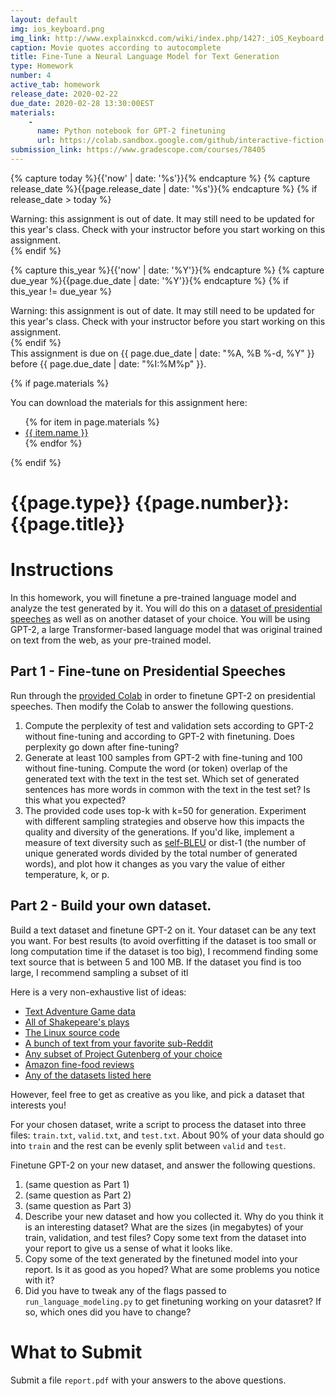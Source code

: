 ```yaml
---
layout: default
img: ios_keyboard.png
img_link: http://www.explainxkcd.com/wiki/index.php/1427:_iOS_Keyboard
caption: Movie quotes according to autocomplete
title: Fine-Tune a Neural Language Model for Text Generation
type: Homework
number: 4
active_tab: homework
release_date: 2020-02-22
due_date: 2020-02-28 13:30:00EST
materials:
    - 
      name: Python notebook for GPT-2 finetuning
      url: https://colab.sandbox.google.com/github/interactive-fiction-class/interactive-fiction-class.github.io/blob/master/homeworks/language-model/hw4_transformer.ipynb
submission_link: https://www.gradescope.com/courses/78405
---
```


<!-- Check whether the assignment is ready to release -->
{% capture today %}{{'now' | date: '%s'}}{% endcapture %}
{% capture release_date %}{{page.release_date | date: '%s'}}{% endcapture %}
{% if release_date > today %} 
<div class="alert alert-danger">
Warning: this assignment is out of date.  It may still need to be updated for this year's class.  Check with your instructor before you start working on this assignment.
</div>
{% endif %}
<!-- End of check whether the assignment is up to date -->


<!-- Check whether the assignment is up to date -->
{% capture this_year %}{{'now' | date: '%Y'}}{% endcapture %}
{% capture due_year %}{{page.due_date | date: '%Y'}}{% endcapture %}
{% if this_year != due_year %} 
<div class="alert alert-danger">
Warning: this assignment is out of date.  It may still need to be updated for this year's class.  Check with your instructor before you start working on this assignment.
</div>
{% endif %}
<!-- End of check whether the assignment is up to date -->


<div class="alert alert-info">
This assignment is due on {{ page.due_date | date: "%A, %B %-d, %Y" }} before {{ page.due_date | date: "%I:%M%p" }}. 
</div>

{% if page.materials %}
<div class="alert alert-info">
You can download the materials for this assignment here:
<ul>
{% for item in page.materials %}
<li><a href="{{item.url}}">{{ item.name }}</a></li>
{% endfor %}
</ul>
</div>
{% endif %}


{{page.type}} {{page.number}}: {{page.title}}
=============================================================

# Instructions
In this homework, you will finetune a pre-trained language model and analyze the test generated by it. You will do this on a [dataset of presidential speeches](https://github.com/interactive-fiction-class/interactive-fiction-class.github.io/blob/master/homeworks/language-model/presidential_speeches_test.txt) as well as on another dataset of your choice.
You will be using GPT-2, a large Transformer-based language model that was original trained on text from the web, as your pre-trained model.

## Part 1 - Fine-tune on Presidential Speeches
Run through the [provided Colab](https://colab.sandbox.google.com/github/interactive-fiction-class/interactive-fiction-class.github.io/blob/master/homeworks/language-model/hw4_transformer.ipynb) in order to finetune GPT-2 on presidential speeches. Then modify the Colab to answer the following questions.

1. Compute the perplexity of test and validation sets according to GPT-2 without fine-tuning and according to GPT-2 with finetuning. Does perplexity go down after fine-tuning?
2. Generate at least 100 samples from GPT-2 with fine-tuning and 100 without fine-tuning. Compute the word (or token) overlap of the generated text with the text in the test set. Which set of generated sentences has more words in common with the text in the test set? Is this what you expected?
3. The provided code uses top-k with k=50 for generation. Experiment with different sampling strategies and observe how this impacts the quality and diversity of the generations. If you'd like, implement a measure of text diversity such as [self-BLEU](https://arxiv.org/pdf/1802.01886.pdf) or dist-1 (the number of unique generated words divided by the total number of generated words), and plot how it changes as you vary the value of either temperature, k, or p.

## Part 2 - Build your own dataset.
Build a text dataset and finetune GPT-2 on it. Your dataset can be any text you want. For best results (to avoid overfitting if the dataset is too small or long computation time if the dataset is too big), I recommend finding some text source that is between 5 and 100 MB. If the dataset you find is too large, I recommend sampling a subset of itl

Here is a very non-exhaustive list of ideas:

* [Text Adventure Game data](https://github.com/interactive-fiction-class/interactive-fiction-class.github.io/blob/master/homeworks/language-model/text_adventures_test.txt)
* [All of Shakepeare's plays](https://lexically.net/wordsmith/support/shakespeare.html)
* [The Linux source code](https://github.com/torvalds/linux)
* [A bunch of text from your favorite sub-Reddit](https://www.storybench.org/how-to-scrape-reddit-with-python/)
* [Any subset of Project Gutenberg of your choice](https://cran.r-project.org/web/packages/gutenbergr/vignettes/intro.html)
* [Amazon fine-food reviews](https://www.kaggle.com/snap/amazon-fine-food-reviews)
* [Any of the datasets listed here](https://github.com/niderhoff/nlp-datasets)

However, feel free to get as creative as you like, and pick a dataset that interests you!

For your chosen dataset, write a script to process the dataset into three files: `train.txt`, `valid.txt`, and `test.txt`. About 90\% of your data should go into `train` and the rest can be evenly split between `valid` and `test`. 

Finetune GPT-2 on your new dataset, and answer the following questions.

1. (same question as Part 1)
2. (same question as Part 2)
3. (same question as Part 3)
4. Describe your new dataset and how you collected it. Why do you think it is an interesting dataset? What are the sizes (in megabytes) of your train, validation, and test files? Copy some text from the dataset into your report to give us a sense of what it looks like.
5. Copy some of the text generated by the finetuned model into your report. Is it as good as you hoped? What are some problems you notice with it?
6. Did you have to tweak any of the flags passed to `run_language_modeling.py` to get finetuning working on your datasret? If so, which ones did you have to change?

# What to Submit
Submit a file `report.pdf` with your answers to the above questions. 
